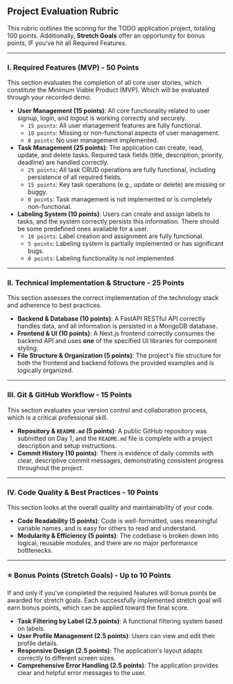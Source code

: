 ## Project Evaluation Rubric

This rubric outlines the scoring for the TODO application project, totaling 100 points. Additionally, **Stretch Goals** offer an opportunity for bonus points, IF you've hit all Required Features.

---

### I. Required Features (MVP) - 50 Points
This section evaluates the completion of all core user stories, which constitute the Minimum Viable Product (MVP). Which will be evaluated through your recorded demo.

* **User Management (15 points)**: All core functionality related to user signup, login, and logout is working correctly and securely.
    * `15 points`: All user management features are fully functional.
    * `10 points`: Missing or non-functional aspects of user management.
    * `0 points`: No user management implemented.
* **Task Management (25 points)**: The application can create, read, update, and delete tasks. Required task fields (title, description, priority, deadline) are handled correctly.
    * `25 points`: All task CRUD operations are fully functional, including persistence of all required fields.
    * `15 points`: Key task operations (e.g., update or delete) are missing or buggy.
    * `0 points`: Task management is not implemented or is completely non-functional.
* **Labeling System (10 points)**: Users can create and assign labels to tasks, and the system correctly persists this information. There should be some predefined ones available for a user.
    * `10 points`: Label creation and assignment are fully functional.
    * `5 points`: Labeling system is partially implemented or has significant bugs.
    * `0 points`: Labeling functionality is not implemented.

---

### II. Technical Implementation & Structure - 25 Points
This section assesses the correct implementation of the technology stack and adherence to best practices.

* **Backend & Database (10 points)**: A FastAPI RESTful API correctly handles data, and all information is persisted in a MongoDB database.
* **Frontend & UI (10 points)**: A Next.js frontend correctly consumes the backend API and uses **one** of the specified UI libraries for component styling.
* **File Structure & Organization (5 points)**: The project's file structure for both the frontend and backend follows the provided examples and is logically organized.

---

### III. Git & GitHub Workflow - 15 Points
This section evaluates your version control and collaboration process, which is a critical professional skill.

* **Repository & `README.md` (5 points)**: A public GitHub repository was submitted on Day 1, and the `README.md` file is complete with a project description and setup instructions.
* **Commit History (10 points)**: There is evidence of daily commits with clear, descriptive commit messages, demonstrating consistent progress throughout the project.

---

### IV. Code Quality & Best Practices - 10 Points
This section looks at the overall quality and maintainability of your code.

* **Code Readability (5 points)**: Code is well-formatted, uses meaningful variable names, and is easy for others to read and understand.
* **Modularity & Efficiency (5 points)**: The codebase is broken down into logical, reusable modules, and there are no major performance bottlenecks.

---

### ⭐ Bonus Points (Stretch Goals) - Up to 10 Points
If and only if you've completed the required features will bonus points be awarded for stretch goals. Each successfully implemented stretch goal will earn bonus points, which can be applied toward the final score.

* **Task Filtering by Label (2.5 points)**: A functional filtering system based on labels.
* **User Profile Management (2.5 points)**: Users can view and edit their profile details.
* **Responsive Design (2.5 points)**: The application's layout adapts correctly to different screen sizes.
* **Comprehensive Error Handling (2.5 points)**: The application provides clear and helpful error messages to the user.